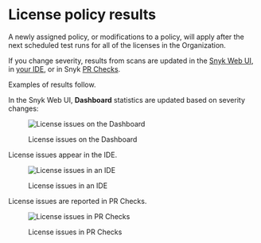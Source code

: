 # License policy results

A newly assigned policy, or modifications to a policy, will apply after the next scheduled test runs for all of the licenses in the Organization.&#x20;

If you change severity, results from scans are updated in the [Snyk Web UI](../../../getting-started/snyk-web-ui.md), in [your IDE](../../../scm.-ide-and-ci-cd-workflow/use-snyk-in-your-ide/), or in Snyk [PR Checks](../../../scan-with-snyk/pull-requests/pull-request-checks/).

Examples of results follow.

In the Snyk Web UI, **Dashboard** statistics are updated based on severity changes:

<div align="left">

<figure><img src="../../../.gitbook/assets/Screen Shot 2023-05-12 at 2.00.26 PM.png" alt="License issues on the Dashboard"><figcaption><p>License issues on the Dashboard</p></figcaption></figure>

</div>

License issues appear in the IDE.

<div align="left">

<figure><img src="../../../.gitbook/assets/image (13) (2).png" alt="License issues in an IDE"><figcaption><p>License issues in an IDE</p></figcaption></figure>

</div>

License issues are reported in PR Checks.

<div align="left">

<figure><img src="../../../.gitbook/assets/image (4) (4) (1).png" alt="License issues in PR Checks"><figcaption><p>License issues in PR Checks</p></figcaption></figure>

</div>
